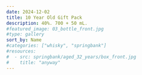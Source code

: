 ```yaml
---
date: 2024-12-02
title: 10 Year Old Gift Pack
description: 40%. 700 + 50 mL.
#featured_image: 03_bottle_front.jpg
#type: gallery
sort_by: Name
#categories: ["whisky", "springbank"]
#resources:
#  - src: springbank/aged_32_years/box_front.jpg
#    title: "anyway"
---
```

